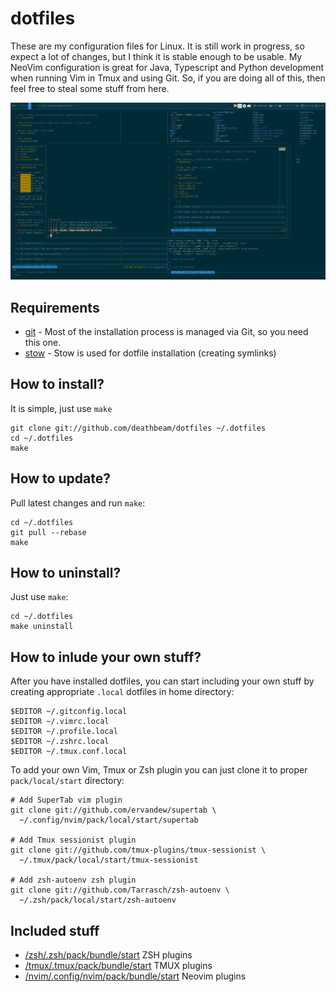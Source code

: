 # dotfiles

These are my configuration files for Linux. It is still work in
progress, so expect a lot of changes, but I think it is stable enough to be
usable.
My NeoVim configuration is great for Java, Typescript and Python development when
running Vim in Tmux and using Git. So, if you are doing all of this, then feel
free to steal some stuff from here.

![Screenshot](/screenshot.png)

## Requirements

* [git](https://git-scm.com/book/en/v2/Getting-Started-Installing-Git) - Most of
  the installation process is managed via Git, so you need this one.
* [stow](https://www.gnu.org/software/stow/) - Stow is used for dotfile
  installation (creating symlinks)

## How to install?

It is simple, just use `make`

    git clone git://github.com/deathbeam/dotfiles ~/.dotfiles
    cd ~/.dotfiles
    make

## How to update?

Pull latest changes and run `make`:

    cd ~/.dotfiles
    git pull --rebase
    make

## How to uninstall?

Just use `make`:

    cd ~/.dotfiles
    make uninstall

## How to inlude your own stuff?

After you have installed dotfiles, you can start including your own stuff by
creating appropriate `.local` dotfiles in home directory:

    $EDITOR ~/.gitconfig.local
    $EDITOR ~/.vimrc.local
    $EDITOR ~/.profile.local
    $EDITOR ~/.zshrc.local
    $EDITOR ~/.tmux.conf.local

To add your own Vim, Tmux or Zsh plugin you can just clone it to proper
`pack/local/start` directory:

    # Add SuperTab vim plugin
    git clone git://github.com/ervandew/supertab \
      ~/.config/nvim/pack/local/start/supertab

    # Add Tmux sessionist plugin
    git clone git://github.com/tmux-plugins/tmux-sessionist \
      ~/.tmux/pack/local/start/tmux-sessionist

    # Add zsh-autoenv zsh plugin
    git clone git://github.com/Tarrasch/zsh-autoenv \
      ~/.zsh/pack/local/start/zsh-autoenv

## Included stuff

- [/zsh/.zsh/pack/bundle/start](/zsh/.zsh/pack/bundle/start) ZSH plugins
- [/tmux/.tmux/pack/bundle/start](/tmux/.tmux/pack/bundle/start) TMUX plugins
- [/nvim/.config/nvim/pack/bundle/start](/nvim/.config/nvim/pack/bundle/start) Neovim plugins
